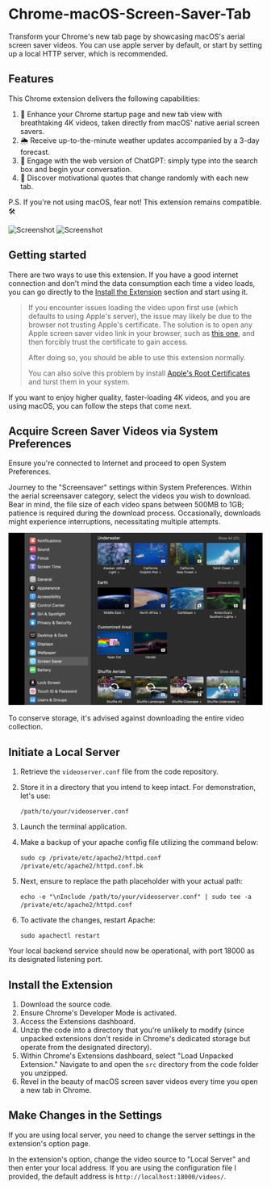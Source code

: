 # Chrome-macOS-Screen-Saver-Tab

Transform your Chrome's new tab page by showcasing macOS's aerial screen saver videos. You can use apple server by default, or start by setting up a local HTTP server, which is recommended.

## Features

This Chrome extension delivers the following capabilities:

1. 🎥 Enhance your Chrome startup page and new tab view with breathtaking 4K videos, taken directly from macOS' native aerial screen savers.
2. 🌦️ Receive up-to-the-minute weather updates accompanied by a 3-day forecast.
3. 💬 Engage with the web version of ChatGPT: simply type into the search box and begin your conversation.
4. 🌟 Discover motivational quotes that change randomly with each new tab.

P.S. If you're not using macOS, fear not! This extension remains compatible. 🛠️

![Screenshot](screenshot.png)
![Screenshot](screenshot.gif)

## Getting started

There are two ways to use this extension. If you have a good internet connection and don't mind the data consumption each time a video loads, you can go directly to the [Install the Extension](#install-the-extension) section and start using it.

> If you encounter issues loading the video upon first use (which defaults to using Apple's server), the issue may likely be due to the browser not trusting Apple's certificate. The solution is to open any Apple screen saver video link in your browser, such as [this one](https://sylvan.apple.com/Videos/AK_A004_C012_SDR_20191217_SDR_2K_AVC.mov), and then forcibly trust the certificate to gain access.
>
>After doing so, you should be able to use this extension normally.
>
>You can also solve this problem by install [Apple's Root Certificates](https://www.apple.com/certificateauthority/) and turst them in your system.

If you want to enjoy higher quality, faster-loading 4K videos, and you are using macOS, you can follow the steps that come next.

## Acquire Screen Saver Videos via System Preferences

Ensure you're connected to Internet and proceed to open System Preferences.

Journey to the "Screensaver" settings within System Preferences. Within the aerial screensaver category, select the videos you wish to download. Bear in mind, the file size of each video spans between 500MB to 1GB; patience is required during the download process. Occasionally, downloads might experience interruptions, necessitating multiple attempts.

![Screenshot](systempreferrence.jpg)

To conserve storage, it's advised against downloading the entire video collection.

## Initiate a Local Server

1. Retrieve the `videoserver.conf` file from the code repository.
2. Store it in a directory that you intend to keep intact. For demonstration, let's use:

    ```shell
    /path/to/your/videoserver.conf
    ```

3. Launch the terminal application.
4. Make a backup of your apache config file utilizing the command below:

    ```shell
    sudo cp /private/etc/apache2/httpd.conf /private/etc/apache2/httpd.conf.bk
    ```

5. Next, ensure to replace the path placeholder with your actual path:

    ```shell
    echo -e "\nInclude /path/to/your/videoserver.conf" | sudo tee -a /private/etc/apache2/httpd.conf
    ```

6. To activate the changes, restart Apache:

    ```shell
    sudo apachectl restart
    ```

Your local backend service should now be operational, with port 18000 as its designated listening port.

## Install the Extension

1. Download the source code.
2. Ensure Chrome's Developer Mode is activated.
3. Access the Extensions dashboard.
4. Unzip the code into a directory that you're unlikely to modify (since unpacked extensions don't reside in Chrome's dedicated storage but operate from the designated directory).
5. Within Chrome's Extensions dashboard, select "Load Unpacked Extension." Navigate to and open the `src` directory from the code folder you unzipped.
6. Revel in the beauty of macOS screen saver videos every time you open a new tab in Chrome.

## Make Changes in the Settings

If you are using local server, you need to change the server settings in the extension's option page.

In the extension's option, change the video source to "Local Server" and then enter your local address. If you are using the configuration file I provided, the default address is `http://localhost:18000/videos/`.
